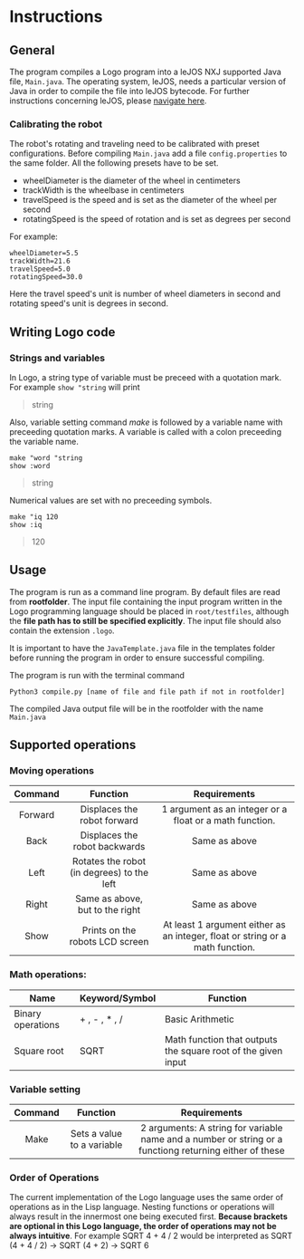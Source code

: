 # Instructions

## General

The program compiles a Logo program into a leJOS NXJ supported Java file, ```Main.java```. The operating system, leJOS, needs a particular version of Java in order to compile the file into leJOS bytecode. For further instructions concerning leJOS, please [navigate here](https://lejos.sourceforge.io/).

### Calibrating the robot

The robot's rotating and traveling need to be calibrated with preset configurations. Before compiling ```Main.java``` add a file ```config.properties``` to the same folder. All the following presets have to be set. 

* wheelDiameter is the diameter of the wheel in centimeters
* trackWidth is the wheelbase in centimeters
* travelSpeed is the speed and is set as the diameter of the wheel per second
* rotatingSpeed is the speed of rotation and is set as degrees per second

For example:
~~~~
wheelDiameter=5.5
trackWidth=21.6
travelSpeed=5.0
rotatingSpeed=30.0
~~~~

Here the travel speed's unit is number of wheel diameters in second and rotating speed's unit is degrees in second.

## Writing Logo code

### Strings and variables
In Logo, a string type of variable must be preceed with a quotation mark. For example ```show "string``` will print
> string


Also, variable setting command *make* is followed by a variable name with preceeding quotation marks. A variable is called with a colon preceeding the variable name.

~~~~
make "word "string
show :word
~~~~
> string
>


Numerical values are set with no preceeding symbols.
~~~~
make "iq 120
show :iq
~~~~
> 120

## Usage 

The program is run as a command line program. By default files are read from **rootfolder**. The input file containing the input program written in the Logo programming language should be placed in ```root/testfiles```, although the **file path has to still be specified explicitly**. The input file should also contain the extension ```.logo```.

It is important to have the ```JavaTemplate.java``` file in the templates folder before running the program in order to ensure successful compiling. 

The program is run with the terminal command

```Python3 compile.py [name of file and file path if not in rootfolder]```

The compiled Java output file will be in the rootfolder with the name ```Main.java```

## Supported operations

### Moving operations

| Command |                         Function                         |                                  Requirements                                 |
|:-------:|:--------------------------------------------------------:|:-----------------------------------------------------------------------------:|
| Forward |                Displaces the robot forward               |            1 argument as an integer or  a float or a math function.           |
|   Back  |               Displaces the robot backwards              |                                 Same as above                                 |
|   Left  |          Rotates the robot (in degrees) to the left      |                                 Same as above                                 |
|  Right  |              Same as above, but to the right             |                                 Same as above                                 |
|   Show  |              Prints on the robots LCD screen             | At least 1 argument either as an integer, float or string or a math function. |


### Math operations:

| **Name**          | **Keyword/Symbol** | **Function**                                                  |
|-------------------|--------------------|---------------------------------------------------------------|
| Binary operations | + , - , * , /      | Basic Arithmetic                                              |
| Square root       | SQRT               | Math function that outputs the square root of the given input |


### Variable setting

| Command | Function                   | Requirements                                                                                            |
|:-------:|:--------------------------:|:-------------------------------------------------------------------------------------------------------:|
| Make    | Sets a value to a variable | 2 arguments: A string for variable name and a number or string or a functiong returning either of these |



### Order of Operations

The current implementation of the Logo language uses the same order of operations as in the Lisp language.
Nesting functions or operations will always result in the innermost one being executed first.
**Because brackets are optional in this Logo language, the order of operations may not be always intuitive**.
For example SQRT 4 + 4 / 2 would be interpreted as SQRT (4 + 4 / 2) -> SQRT (4 + 2) -> SQRT 6

